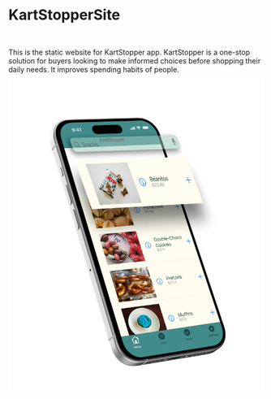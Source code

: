 # KartStopperSite

<div style="flex-direction: row; width: 100%; margin-top: 3rem; position: relative;">
  <span>This is the static website for KartStopper app. KartStopper is a one-stop solution for buyers looking to make informed choices before shopping their daily needs. It improves spending habits of people.</span>
  
  <picture>
    <source media="(min-width: 1200px)" srcset="content/hero-lg.png">
    <source media="(min-width: 576px)" srcset="content/hero-md.png">
    <img src="content/mockscreen-sm.png" alt="Hero image displaying the app mockup on an iPhone 15 with a red tag image streching across the entire background width.">
  </picture> <!-- End of picture -->
</div> <!-- End of div -->
